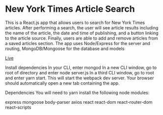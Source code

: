 # New York Times Article Search
This is a React.js app that allows users to search for New York Times articles. After performing a search, the user will see article results including the name of the article, the date and time of publishing, and a button linking to the article source. Finally, users are able to add and remove articles from a saved articles section. The app uses Node/Express for the server and routing, MongoDB/Mongoose for the database and models

[Live](https://guarded-plateau-30882.herokuapp.com/)

Install dependencies
In your CLI, enter mongod
In a new CLI window, go to root of directory and enter node server.js
In a third CLI window, go to root and enter yarn start. This will start the webpack dev server.
Your browser should automatically open a new tab containing the app.

Dependencies
You will need to yarn install the following node modules:

express
mongoose
body-parser
axios
react
react-dom
react-router-dom
react-scripts




